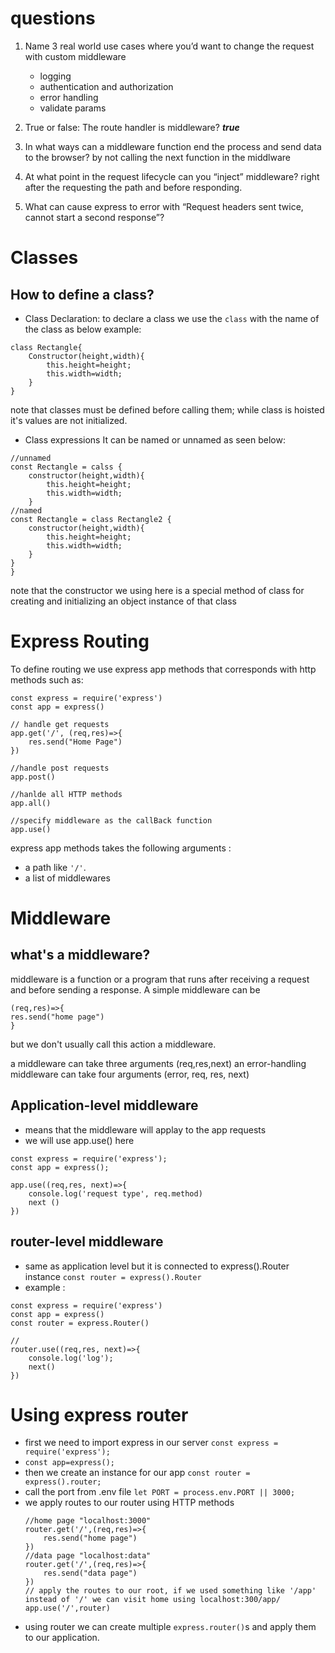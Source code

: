 # questions
1. Name 3 real world use cases where you’d want to change the request with custom middleware
    - logging
    - authentication and authorization
    - error handling
    - validate params
2. True or false: The route handler is middleware? ***true***

3. In what ways can a middleware function end the process and send data to the browser? by not calling the next function in the middlware

4. At what point in the request lifecycle can you “inject” middleware? right after the requesting the path and before responding.

5. What can cause express to error with “Request headers sent twice, cannot start a second response”?


# Classes

## How to define a class?
- Class Declaration:
to declare a class we use the `class` with the name of the class as below example:
```
class Rectangle{
    Constructor(height,width){
        this.height=height;
        this.width=width;
    }
}
```
note that classes must be defined before calling them; while class is hoisted it's values are not initialized.

- Class expressions
It can be named or unnamed as seen below:

```
//unnamed
const Rectangle = calss {
    constructor(height,width){
        this.height=height;
        this.width=width;
    }
//named
const Rectangle = class Rectangle2 {
    constructor(height,width){
        this.height=height;
        this.width=width;
    }
}
}
```
note that the constructor we using here is a special method of class for creating and initializing an object instance of that class

# Express Routing

To define routing we use express app methods that corresponds with http methods such as:
```
const express = require('express')
const app = express()

// handle get requests
app.get('/', (req,res)=>{
    res.send("Home Page")
})

//handle post requests
app.post()

//hanlde all HTTP methods
app.all()

//specify middleware as the callBack function
app.use()
```

express app methods takes the following arguments :
- a path like `'/'`.
- a list of middlewares

# Middleware
## what's a middleware?
middleware is a function or a program that runs after receiving a request and before sending a response. A simple middleware can be 
```
(req,res)=>{
res.send("home page")
}
```
but we don't usually call this action a middleware. <br/>

a middleware can take three arguments (req,res,next)
an error-handling middleware can take four arguments (error, req, res, next)

## Application-level middleware
- means that the middleware will applay to the app requests
- we will use app.use() here 
```
const express = require('express');
const app = express();

app.use((req,res, next)=>{
    console.log('request type', req.method)
    next ()
})
```

## router-level middleware
- same as application level but it is connected to express().Router instance `const router = express().Router`
- example :
```
const express = require('express')
const app = express()
const router = express.Router()

//
router.use((req,res, next)=>{
    console.log('log');
    next()
})

```



# Using express router

- first we need to import express in our server `const express = require('express');`
- `const app=express();`
- then we create an instance for our app `const router = express().router;`
- call the port from .env file `let PORT = process.env.PORT || 3000;`
- we apply routes to our router using HTTP methods
    ```
    //home page "localhost:3000"
    router.get('/',(req,res)=>{
        res.send("home page")
    })
    //data page "localhost:data"
    router.get('/',(req,res)=>{
        res.send("data page")
    })
    // apply the routes to our root, if we used something like '/app' instead of '/' we can visit home using localhost:300/app/
    app.use('/',router)
    ```
- using router we can create multiple `express.router()`s and apply them to our application.
